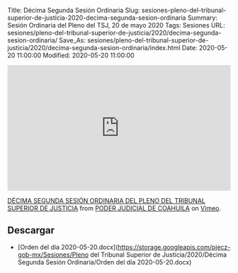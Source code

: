 Title: Décima Segunda Sesión Ordinaria
Slug: sesiones-pleno-del-tribunal-superior-de-justicia-2020-decima-segunda-sesion-ordinaria
Summary: Sesión Ordinaria del Pleno del TSJ, 20 de mayo 2020
Tags: Sesiones
URL: sesiones/pleno-del-tribunal-superior-de-justicia/2020/decima-segunda-sesion-ordinaria/
Save_As: sesiones/pleno-del-tribunal-superior-de-justicia/2020/decima-segunda-sesion-ordinaria/index.html
Date: 2020-05-20 11:00:00
Modified: 2020-05-20 11:00:00


<div style="padding:56.25% 0 0 0;position:relative;"><iframe src="https://player.vimeo.com/video/420495465" style="position:absolute;top:0;left:0;width:100%;height:100%;" frameborder="0" allow="autoplay; fullscreen" allowfullscreen></iframe></div><script src="https://player.vimeo.com/api/player.js"></script>
<p><a href="https://vimeo.com/420495465">D&Eacute;CIMA SEGUNDA SESI&Oacute;N ORDINARIA DEL PLENO DEL TRIBUNAL SUPERIOR DE JUSTICIA</a> from <a href="https://vimeo.com/user103229504">PODER JUDICIAL DE COAHUILA</a> on <a href="https://vimeo.com">Vimeo</a>.</p>



## Descargar


* [Orden del día 2020-05-20.docx](https://storage.googleapis.com/pjecz-gob-mx/Sesiones/Pleno del Tribunal Superior de Justicia/2020/Décima Segunda Sesión Ordinaria/Orden del día 2020-05-20.docx)


